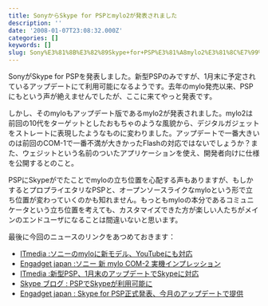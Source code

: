 ```yaml
---
title: SonyからSkype for PSPとmylo2が発表されました
description: ''
date: '2008-01-07T23:08:32.000Z'
categories: []
keywords: []
slug: Sony%E3%81%8B%E3%82%89Skype+for+PSP%E3%81%A8mylo2%E3%81%8C%E7%99%BA%E8%A1%A8%E3%81%95%E3%82%8C%E3%81%BE%E3%81%97%E3%81%9F
---
```

SonyがSkype for PSPを発表しました。新型PSPのみですが、1月末に予定されているアップデートにて利用可能になるようです。去年のmylo発売以来、PSPにもという声が絶えませんでしたが、ここに来てやっと発表です。

しかし、そのmyloもアップデート版であるmylo2が発表されました。mylo2は前回の10代をターゲットとしたおもちゃのような風貌から、デジタルガジェットをストレートに表現したようなものに変わりました。アップデートで一番大きいのは前回のCOM-1で一番不満が大きかったFlashの対応ではないでしょうか？また、ウェジットという名前のついたアプリケーションを使え、開発者向けに仕様を公開するとのこと。

PSPにSkypeがでたことでmyloの立ち位置を心配する声もありますが、もしかするとプロプライエタリなPSPと、オープンソースライクなmyloという形で立ち位置が変わっていくのかも知れません。もっともmyloの本分であるコミュニケータという立ち位置を考えても、カスタマイズできた方が楽しい人たちがメインのエンドユーザになることは間違いないと思います。

最後に今回のニュースのリンクをあつめておきます：

*   [ITmedia :ソニーのmyloに新モデル、YouTubeにも対応](http://news.sel.sony.com/en/press_room/consumer/computer_peripheral/mylo_Communicator/release/32755.html)
*   [Engadget japan :ソニー 新 mylo COM-2 実機インプレッション](http://japanese.engadget.com/2008/01/06/mylo-com-2-hands-on/)
*   [ITmedia :新型PSP、1月末のアップデートでSkypeに対応](http://plusd.itmedia.co.jp/games/articles/0801/07/news042.html)
*   [Skype ブログ : PSPでSkypeが利用可能に](http://share.skype.com/sites/ja/2008/01/07/skype_on_psp2000.html)
*   [Engadget japan : Skype for PSP正式発表、今月のアップデートで提供](http://japanese.engadget.com/2008/01/06/skype-for-psp/)